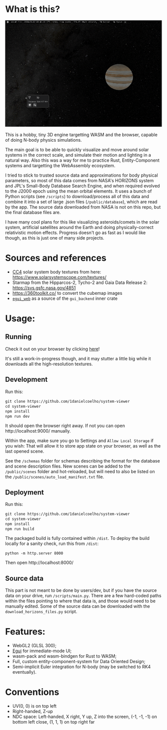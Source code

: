 # What is this?
[![Demo image](/demo.gif)](/demo.gif)

This is a hobby, tiny 3D engine targetting WASM and the browser, capable of doing N-body physics simulations.

The main goal is to be able to quickly visualize and move around solar systems in the correct scale, and simulate their motion and lighting in a natural way. Also this was a way for me to practice Rust, Entity-Component systems and targetting the WebAssembly ecosystem.

I tried to stick to trusted source data and approximations for body physical parameters, so most of this data comes from NASA's HORIZONS system and JPL's Small-Body Database Search Engine, and when required evolved to the J2000 epoch using the mean orbital elements. It uses a bunch of Python scripts (see `/scripts`) to download/process all of this data and combine it into a set of large .json files (`/public/database`), which are read by the app. The source data downloaded from NASA is not on this repo, but the final database files are.

I have many cool plans for this like visualizing asteroids/comets in the solar system, artificial satellites around the Earth and doing physically-correct relativistic motion effects. Progress doesn't go as fast as I would like though, as this is just one of many side projects.

# Sources and references
- [CC4](https://creativecommons.org/licenses/by/4.0/) solar system body textures from here: https://www.solarsystemscope.com/textures/
- Starmap from the Hipparcos-2, Tycho-2 and Gaia Data Release 2: https://svs.gsfc.nasa.gov/4851
- https://360toolkit.co/ to convert the cubemap images
- [`egui_web`](https://crates.io/crates/egui_web) as a source of the `gui_backend` inner crate

# Usage:
## Running 
Check it out on your browser by clicking [here](https://1danielcoelho.github.io/assets/system-viewer/index.html)!

It's still a work-in-progress though, and it may stutter a little big while it downloads all the high-resolution textures.

## Development  
Run this:
```
git clone https://github.com/1danielcoelho/system-viewer
cd system-viewer
npm install
npm run dev
```
It should open the browser right away. If not you can open http://localhost:9000/ manually.

Within the app, make sure you go to Settings and `Allow Local Storage` if you wish: That will allow it to store app state on your browser, as well as the last opened scene.

See the `/schemas` folder for schemas describing the format for the database and scene description files. New scenes can be added to the `/public/scenes` folder and hot-reloaded, but will need to also be listed on the `/public/scenes/auto_load_manifest.txt` file. 

## Deployment
Run this:
```
git clone https://github.com/1danielcoelho/system-viewer
cd system-viewer
npm install
npm run build
```
The packaged build is fully contained within `/dist`. To deploy the build locally for a sanity check, run this from `/dist`:
```
python -m http.server 8000
```
Then open http://localhost:8000/

## Source data
This part is not meant to be done by users/dev, but if you have the source data on your drive, run `/scripts/main.py`. There are a few hard-coded paths within the files pointing to where that data is, and those would need to be manually edited. 
Some of the source data can be downloaded with the `download_horizons_files.py` script.

# Features:
- WebGL2 (GLSL 300);
- [Egui](https://github.com/emilk/egui) for immediate-mode UI;
- wasm-pack and wasm-bindgen for Rust to WASM;
- Full, custom entity-component-system for Data Oriented Design;
- Semi-implicit Euler integration for N-body (may be switched to RK4 eventually).

# Conventions
- UV(0, 0) is on top left
- Right-handed, Z-up
- NDC space: Left-handed, X right, Y up, Z into the screen, (-1, -1, -1) on bottom left close, (1, 1, 1) on top right far


